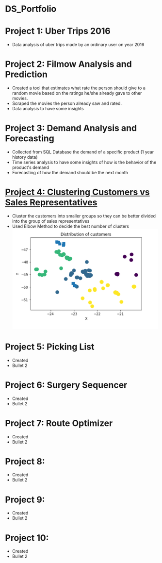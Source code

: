 # DS_Portfolio

# Project 1: Uber Trips 2016
* Data analysis of uber trips made by an ordinary user on year 2016

# Project 2: Filmow Analysis and Prediction
* Created a tool that estimates what rate the person should give to a random movie based on the ratings he/she already gave to other movies.
* Scraped the movies the person already saw and rated.
* Data analysis to have some insights

# Project 3: Demand Analysis and Forecasting
* Collected from SQL Database the demand of a specific product (1 year history data)
* Time series analysis to have some insights of how is the behavior of the product's demand
* Forecasting of how the demand should be the next month

# [Project 4: Clustering Customers vs Sales Representatives](https://github.com/dougmart/CustomerClusteringDan)
* Cluster the customers into smaller groups so they can be better divided into the group of sales representatives
* Used Elbow Method to decide the best number of clusters
![](https://github.com/dougmart/DS_Portfolio/blob/main/images/Kmeans_fig.png)

# Project 5: Picking List
* Created
* Bullet 2

# Project 6: Surgery Sequencer
* Created
* Bullet 2

# Project 7: Route Optimizer
* Created
* Bullet 2

# Project 8:
* Created
* Bullet 2

# Project 9:
* Created
* Bullet 2

# Project 10:
* Created
* Bullet 2

